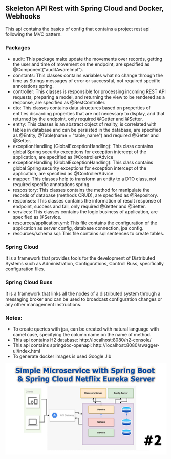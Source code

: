 ## Skeleton API Rest with Spring Cloud and Docker, Webhooks

This api contains the basics of config that contains a project rest api
following the MVC pattern.

### Packages

- audit: This package make update the movements over records, getting the user and time of movement on the endpoint, are specified as @Component("auditAwareImpl").
- constants: This classes contains variables what no change through the time as Strings messages of error or successful, not required specific annotations spring.
- controller: This classes is responsible for processing incoming REST API requests, preparing a model, and returning the view to be rendered as a response, are specified as @RestController.
- dto: This classes contains data structures based on properties of entities discarding properties that are not necessary to display, and that returned by the endpoint, only required @Getter and @Setter.
- entity: This classes is an abstract object of reality, is correlated with tables in database and can be persisted in the database, are specified as @Entity, @Table(name = "table_name") and required @Getter and @Setter.
- exceptionHandling (GlobalExceptionHandling): This class contains global Spring security exceptions for exception intercept of the application, are specified as @ControllerAdvice
- exceptionHandling (GlobalExceptionHandling): This class contains global Spring security exceptions for exception intercept of the application, are specified as @ControllerAdvice
- mapper: This classes help to transform an entity to a DTO class, not required specific annotations spring.
- respository: This classes contains the method for manipulate the records of database (methods CRUD), are specified as @Repository.
- responses: This classes contains the information of result response of endpoint, success and fail, only required @Getter and @Setter.
- services: This classes contains the logic business of application, are specified as @Service.
- resources/application.yml: This file contains the configuration of the application as server config, database connection, jpa config.
- resources/schema.sql: This file contains sql sentences to create tables.

### Spring Cloud

It is a framework that provides tools for the development of Distributed Systems such as Administration, Configurations, Controll Buss, specifically configuration files.

### Spring Cloud Buss

It is a framework that links all the nodes of a distributed system through a messaging broker and can be used to broadcast configuration changes or any other management instructions.

### Notes:

- To create queries with jpa, can be created with natural language with camel case, specifying the column name on the name of method.
- This api contains H2 database: http://localhost:8080/h2-console/
- This api contains springdoc-openapi: http://localhost:8080/swagger-ui/index.html
- To generate docker images is used Google Jib


![img.png](img.png)

